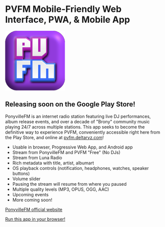 # PVFM Mobile-Friendly Web Interface, PWA, & Mobile App

![App Icon](192.png)

## Releasing soon on the Google Play Store!

PonyvilleFM is an internet radio station featuring live DJ performances, album release events, and over a decade of "Brony" community music playing 24/7 across multiple stations. This app seeks to become the definitive way to experience PVFM, conveniently accessible right here from the Play Store, and online at [pvfm.deltaryz.com](https://pvfm.deltaryz.com)!

- Usable in browser, Progressive Web App, and Android app
- Stream from PonyvilleFM and PVFM "Free" (No DJs)
- Stream from Luna Radio
- Rich metadata with title, artist, albumart
- OS playback controls (notification, headphones, watches, speaker buttons)
- Volume slider
- Pausing the stream will resume from where you paused
- Multiple quality levels (MP3, OPUS, OGG, AAC)
- Upcoming events
- More coming soon!

[PonyvilleFM official website](https://ponyvillefm.com)

[Run this app in your browser!](https://pvfm.deltaryz.com)
